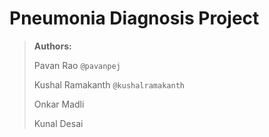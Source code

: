 # Pneumonia Diagnosis Project

> **Authors:**
>
> Pavan Rao `@pavanpej`
>
> Kushal Ramakanth `@kushalramakanth`
>
> Onkar Madli
>
> Kunal Desai
